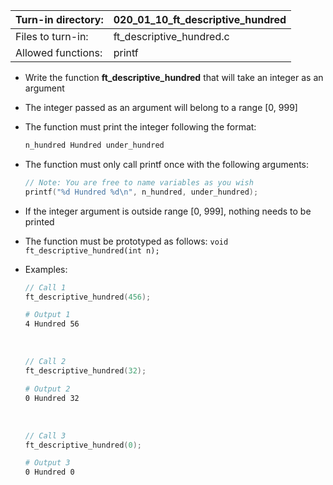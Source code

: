 Turn-in directory: | 020_01_10_ft_descriptive_hundred|
-------------|-------------|
Files to turn-in: | ft_descriptive_hundred.c |
Allowed functions: | printf

* Write the function **ft_descriptive_hundred** that will take an integer as an argument
* The integer passed as an argument will belong to a range [0, 999]
* The function must print the integer following the format:
  ``` Bash
  n_hundred Hundred under_hundred
  ```
* The function must only call printf once with the following arguments:
  ``` C
  // Note: You are free to name variables as you wish
  printf("%d Hundred %d\n", n_hundred, under_hundred);
  ```
* If the integer argument is outside range [0, 999], nothing needs to be printed
  
* The function must be prototyped as follows:
 `void  ft_descriptive_hundred(int n);`
   
* Examples:
  ``` C
  // Call 1
  ft_descriptive_hundred(456);
  ```
  
  ``` Bash
  # Output 1
  4 Hundred 56
  ```
  
  <br />
  
  ``` C
  // Call 2
  ft_descriptive_hundred(32);
  ```
  
  ``` Bash
  # Output 2
  0 Hundred 32
  ```
  
  <br />
  
  ``` C
  // Call 3
  ft_descriptive_hundred(0);
  ```
  
  ``` Bash
  # Output 3
  0 Hundred 0
  ```
  
  
